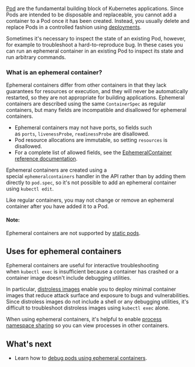 [Pod](Pod.md) are the fundamental building block of Kubernetes applications. Since Pods are intended to be disposable and replaceable, you cannot add a container to a Pod once it has been created. Instead, you usually delete and replace Pods in a controlled fashion using [deployments](https://kubernetes.io/docs/concepts/workloads/controllers/deployment/).

Sometimes it's necessary to inspect the state of an existing Pod, however, for example to troubleshoot a hard-to-reproduce bug. In these cases you can run an ephemeral container in an existing Pod to inspect its state and run arbitrary commands.

### What is an ephemeral container?[](https://kubernetes.io/docs/concepts/workloads/pods/ephemeral-containers/#what-is-an-ephemeral-container)

Ephemeral containers differ from other containers in that they lack guarantees for resources or execution, and they will never be automatically restarted, so they are not appropriate for building applications. Ephemeral containers are described using the same `ContainerSpec` as regular containers, but many fields are incompatible and disallowed for ephemeral containers.

- Ephemeral containers may not have ports, so fields such as `ports`, `livenessProbe`, `readinessProbe` are disallowed.
- Pod resource allocations are immutable, so setting `resources` is disallowed.
- For a complete list of allowed fields, see the [EphemeralContainer reference documentation](https://kubernetes.io/docs/reference/generated/kubernetes-api/v1.31/#ephemeralcontainer-v1-core).

Ephemeral containers are created using a special `ephemeralcontainers` handler in the API rather than by adding them directly to `pod.spec`, so it's not possible to add an ephemeral container using `kubectl edit`.

Like regular containers, you may not change or remove an ephemeral container after you have added it to a Pod.

#### Note:

Ephemeral containers are not supported by [static pods](https://kubernetes.io/docs/tasks/configure-pod-container/static-pod/).

## Uses for ephemeral containers[](https://kubernetes.io/docs/concepts/workloads/pods/ephemeral-containers/#uses-for-ephemeral-containers)

Ephemeral containers are useful for interactive troubleshooting when `kubectl exec` is insufficient because a container has crashed or a container image doesn't include debugging utilities.

In particular, [distroless images](https://github.com/GoogleContainerTools/distroless) enable you to deploy minimal container images that reduce attack surface and exposure to bugs and vulnerabilities. Since distroless images do not include a shell or any debugging utilities, it's difficult to troubleshoot distroless images using `kubectl exec` alone.

When using ephemeral containers, it's helpful to enable [process namespace sharing](https://kubernetes.io/docs/tasks/configure-pod-container/share-process-namespace/) so you can view processes in other containers.

## What's next[](https://kubernetes.io/docs/concepts/workloads/pods/ephemeral-containers/#what-s-next)

- Learn how to [debug pods using ephemeral containers](https://kubernetes.io/docs/tasks/debug/debug-application/debug-running-pod/#ephemeral-container).